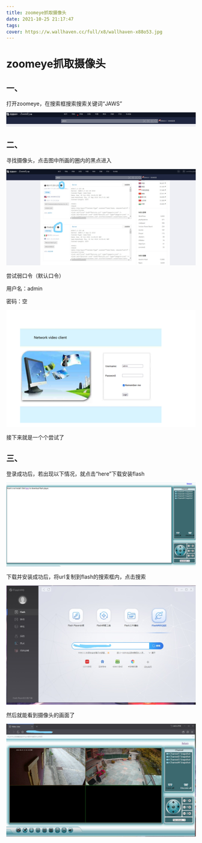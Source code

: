 ```yaml
---
title: zoomeye抓取摄像头
date: 2021-10-25 21:17:47
tags:
cover: https://w.wallhaven.cc/full/x8/wallhaven-x88o53.jpg
---
```


# zoomeye抓取摄像头

## 一、

打开zoomeye，在搜索框搜索搜索关键词“JAWS”

![](https://raw.githubusercontent.com/todis21/image/main/img/%E5%B1%8F%E5%B9%95%E6%88%AA%E5%9B%BE%202021-10-25%20212442.png)

## 二、

寻找摄像头，点击图中所画的圈内的黑点进入

![](https://raw.githubusercontent.com/todis21/image/main/img/Inked%E5%B1%8F%E5%B9%95%E6%88%AA%E5%9B%BE%202021-10-25%20203524_LI.jpg)

尝试弱口令（默认口令）

用户名：admin

密码：空

![](https://raw.githubusercontent.com/todis21/image/main/img/%E5%B1%8F%E5%B9%95%E6%88%AA%E5%9B%BE%202021-10-25%20213227.png)



接下来就是一个个尝试了

## 三、

登录成功后，若出现以下情况，就点击“here”下载安装flash

![](https://raw.githubusercontent.com/todis21/image/main/img/%E5%B1%8F%E5%B9%95%E6%88%AA%E5%9B%BE%202021-10-25%20203420.png)

下载并安装成功后，将url复制到flash的搜索框内，点击搜索

![](https://raw.githubusercontent.com/todis21/image/main/img/Inked%E5%B1%8F%E5%B9%95%E6%88%AA%E5%9B%BE%202021-10-25%20203934_LI.jpg)



然后就能看到摄像头的画面了

![](https://raw.githubusercontent.com/todis21/image/main/img/Inked%E5%B1%8F%E5%B9%95%E6%88%AA%E5%9B%BE%202021-10-25%20204036_LI.jpg)



## 
